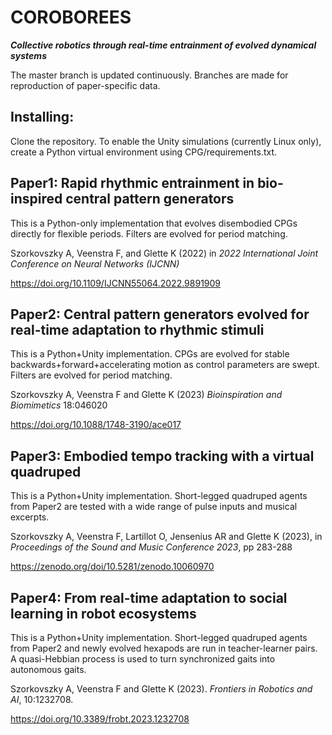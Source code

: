 # COROBOREES
***Collective robotics through real-time entrainment of evolved dynamical systems***

The master branch is updated continuously. Branches are made for reproduction of paper-specific data.

## Installing:
Clone the repository. To enable the Unity simulations (currently Linux only), create a Python virtual environment using CPG/requirements.txt.

## Paper1: Rapid rhythmic entrainment in bio-inspired central pattern generators

This is a Python-only implementation that evolves disembodied CPGs directly for flexible periods. Filters are evolved for period matching.

Szorkovszky A, Veenstra F, and Glette K (2022) in *2022 International Joint Conference on Neural Networks (IJCNN)*

https://doi.org/10.1109/IJCNN55064.2022.9891909

## Paper2: Central pattern generators evolved for real-time adaptation to rhythmic stimuli

This is a Python+Unity implementation. CPGs are evolved for stable backwards+forward+accelerating motion as control parameters are swept. Filters are evolved for period matching.

Szorkovszky A, Veenstra F and Glette K (2023) *Bioinspiration and Biomimetics* 18:046020

https://doi.org/10.1088/1748-3190/ace017

## Paper3: Embodied tempo tracking with a virtual quadruped

This is a Python+Unity implementation. Short-legged quadruped agents from Paper2 are tested with a wide range of pulse inputs and musical excerpts.

Szorkovszky A, Veenstra F, Lartillot O, Jensenius AR and Glette K (2023), in *Proceedings of the Sound and Music Conference 2023*, pp 283-288

https://zenodo.org/doi/10.5281/zenodo.10060970

## Paper4: From real-time adaptation to social learning in robot ecosystems

This is a Python+Unity implementation. Short-legged quadruped agents from Paper2 and newly evolved hexapods are run in teacher-learner pairs. A quasi-Hebbian process is used to turn synchronized gaits into autonomous gaits.

Szorkovszky A, Veenstra F and Glette K (2023). *Frontiers in Robotics and AI*, 10:1232708.

https://doi.org/10.3389/frobt.2023.1232708
